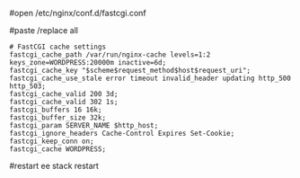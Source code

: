 #open 
/etc/nginx/conf.d/fastcgi.conf

#paste /replace all


	# FastCGI cache settings
	fastcgi_cache_path /var/run/nginx-cache levels=1:2 keys_zone=WORDPRESS:20000m inactive=6d;
	fastcgi_cache_key "$scheme$request_method$host$request_uri";
	fastcgi_cache_use_stale error timeout invalid_header updating http_500 http_503;
	fastcgi_cache_valid 200 3d;
	fastcgi_cache_valid 302 1s;
	fastcgi_buffers 16 16k;
	fastcgi_buffer_size 32k;
	fastcgi_param SERVER_NAME $http_host;
	fastcgi_ignore_headers Cache-Control Expires Set-Cookie;
	fastcgi_keep_conn on;
	fastcgi_cache WORDPRESS;
      		


#restart
ee stack restart
